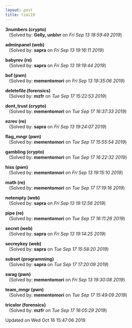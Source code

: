 ```yaml
---
layout: post
title: timi19
---
```


<!--break-->

**3numbers (crypto)**  
&nbsp;&nbsp;&nbsp;(Solved by: **Gelly, unblvr** on _Fri Sep 13 18:59:49 2019_)  
  
**adminpanel (web)**  
&nbsp;&nbsp;&nbsp;(Solved by: **sapra** on _Fri Sep 13 19:16:11 2019_)  
  
**babyrev (re)**  
&nbsp;&nbsp;&nbsp;(Solved by: **sapra** on _Fri Sep 13 19:19:44 2019_)  
  
**bof (pwn)**  
&nbsp;&nbsp;&nbsp;(Solved by: **mementomori** on _Fri Sep 13 19:35:06 2019_)  
  
**deletefile (forensics)**  
&nbsp;&nbsp;&nbsp;(Solved by: **mzfr** on _Tue Sep 17 15:22:53 2019_)  
  
**dont_trust (crypto)**  
&nbsp;&nbsp;&nbsp;(Solved by: **mementomori** on _Tue Sep 17 16:37:33 2019_)  
  
**ezrev (re)**  
&nbsp;&nbsp;&nbsp;(Solved by: **sapra** on _Fri Sep 13 19:24:07 2019_)  
  
**flag_mngr (pwn)**  
&nbsp;&nbsp;&nbsp;(Solved by: **mementomori** on _Tue Sep 17 15:55:54 2019_)  
  
**gambling (crypto)**  
&nbsp;&nbsp;&nbsp;(Solved by: **mementomori** on _Tue Sep 17 16:22:32 2019_)  
  
**hiss (pwn)**  
&nbsp;&nbsp;&nbsp;(Solved by: **mementomori** on _Fri Sep 13 19:15:10 2019_)  
  
**math (re)**  
&nbsp;&nbsp;&nbsp;(Solved by: **mementomori** on _Tue Sep 17 17:19:16 2019_)  
  
**notempty (web)**  
&nbsp;&nbsp;&nbsp;(Solved by: **sapra** on _Fri Sep 13 19:12:56 2019_)  
  
**pipe (re)**  
&nbsp;&nbsp;&nbsp;(Solved by: **mementomori** on _Tue Sep 17 16:11:26 2019_)  
  
**secret (web)**  
&nbsp;&nbsp;&nbsp;(Solved by: **sapra** on _Fri Sep 13 19:14:25 2019_)  
  
**secreykey (web)**  
&nbsp;&nbsp;&nbsp;(Solved by: **sapra** on _Tue Sep 17 15:58:20 2019_)  
  
**subset (programming)**  
&nbsp;&nbsp;&nbsp;(Solved by: **sapra** on _Tue Sep 17 17:20:09 2019_)  
  
**swag (pwn)**  
&nbsp;&nbsp;&nbsp;(Solved by: **mementomori** on _Fri Sep 13 19:30:08 2019_)  
  
**team_mngr (pwn)**  
&nbsp;&nbsp;&nbsp;(Solved by: **mementomori** on _Tue Sep 17 15:49:09 2019_)  
  
**tricolor (forensics)**  
&nbsp;&nbsp;&nbsp;(Solved by: **mzfr** on _Tue Sep 17 16:05:29 2019_)  
  


Updated on Wed Oct 16 15:47:06 2019
